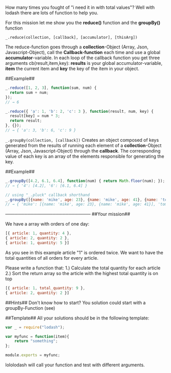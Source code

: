 How many times you fought of "i need it in with total values"? Well with lodash there are lots of function to help you.

For this mission let me show you the **reduce()** function and the **groupBy()** function

````_.reduce(collection, [callback], [accumulator], [thisArg])````

The reduce-function goes through a **collection**-Object (Array, Json, Javascript-Object), call the **Callback-function** each time and use a global **accumulator**-variable.
In each loop of the callback function you get three arguments cb(result,item,key): **results** is your global accumulator-variable, **item** the current item and **key** the key of the item in your object.

##Example##

````javascript
_.reduce([1, 2, 3], function(sum, num) {
  return sum + num;
});
// → 6

_.reduce({ 'a': 1, 'b': 2, 'c': 3 }, function(result, num, key) {
  result[key] = num * 3;
  return result;
}, {});
// → { 'a': 3, 'b': 6, 'c': 9 }
````

````_.groupBy(collection, [callback])````
Creates an object composed of keys generated from the results of running each element of a **collection**-Object (Array, Json, Javascript-Object) through the **callback**. The corresponding value of each key is an array of the elements responsible for generating the key.

##Example##
````javascript
_.groupBy([4.2, 6.1, 6.4], function(num) { return Math.floor(num); });
// → { '4': [4.2], '6': [6.1, 6.4] }

// using "_.pluck" callback shorthand
_.groupBy([{name: 'mike', age: 23}, {name: 'mike', age: 41}, {name: 'tom', age: 19}], 'name');
// → { 'mike': [{name: 'mike', age: 23}, {name: 'mike', age: 41}], 'tom': [{name: 'tom', age: 19}] }
````

───────────────────────────
##Your mission##

We have a array with orders of one day:
````javascript
[{ article: 1, quantity: 4 },
{ article: 2, quantity: 2 },
{ article: 1, quantity: 5 }]
````

As you see in this example article "1" is ordered twice. We want to have the total quantities of all orders for every article.

Please write a function that:
1.) Calculate the total quantity for each article
2.) Sort the return array so the article with the highest total quantity is on top

````javascript
[{ article: 1, total_quantity: 9 },
{ article: 2, quantity: 2 }]
````

##Hints##
Don't know how to start? You solution could start with a groupBy-Function (see)

##Template##
All your solutions should be in the following template:
```javascript
var _ = require("lodash");

var myfunc = function(item){
    return "something";
};

module.exports = myfunc;
```

lololodash will call your function and test with different arguments.
